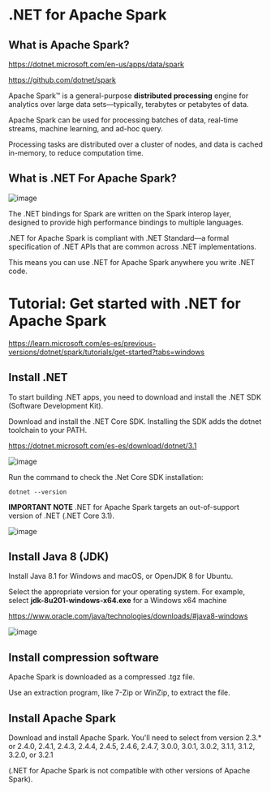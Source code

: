 # .NET for Apache Spark

## What is Apache Spark?

https://dotnet.microsoft.com/en-us/apps/data/spark

https://github.com/dotnet/spark

Apache Spark™ is a general-purpose **distributed processing** engine for analytics over large data sets—typically, terabytes or petabytes of data. 

Apache Spark can be used for processing batches of data, real-time streams, machine learning, and ad-hoc query.

Processing tasks are distributed over a cluster of nodes, and data is cached in-memory, to reduce computation time.

## What is .NET For Apache Spark?

![image](https://github.com/luiscoco/.NET_Spark/assets/32194879/54287c5b-d414-44d3-b475-4027a87f4219)

The .NET bindings for Spark are written on the Spark interop layer, designed to provide high performance bindings to multiple languages.

.NET for Apache Spark is compliant with .NET Standard—a formal specification of .NET APIs that are common across .NET implementations. 

This means you can use .NET for Apache Spark anywhere you write .NET code.


# Tutorial: Get started with .NET for Apache Spark 

https://learn.microsoft.com/es-es/previous-versions/dotnet/spark/tutorials/get-started?tabs=windows

## Install .NET

To start building .NET apps, you need to download and install the .NET SDK (Software Development Kit).

Download and install the .NET Core SDK. Installing the SDK adds the dotnet toolchain to your PATH.

https://dotnet.microsoft.com/es-es/download/dotnet/3.1

![image](https://github.com/luiscoco/.NET-for-Apache-Spark/assets/32194879/512328f1-e253-4055-90b6-0f6bfbd3dc16)

Run the command to check the .Net Core SDK installation:

```
dotnet --version
```

**IMPORTANT NOTE**
.NET for Apache Spark targets an out-of-support version of .NET (.NET Core 3.1).

![image](https://github.com/luiscoco/.NET_Spark/assets/32194879/85b903e8-ece3-46d9-bd7f-1a17ef156fe2)

## Install Java 8 (JDK)

Install Java 8.1 for Windows and macOS, or OpenJDK 8 for Ubuntu.

Select the appropriate version for your operating system. For example, select **jdk-8u201-windows-x64.exe** for a Windows x64 machine

https://www.oracle.com/java/technologies/downloads/#java8-windows

![image](https://github.com/luiscoco/.NET-for-Apache-Spark/assets/32194879/47152403-443c-41cb-9d5a-95c3a6e3eea3)

## Install compression software

Apache Spark is downloaded as a compressed .tgz file. 

Use an extraction program, like 7-Zip or WinZip, to extract the file.

## Install Apache Spark

Download and install Apache Spark. You'll need to select from version 2.3.* or 2.4.0, 2.4.1, 2.4.3, 2.4.4, 2.4.5, 2.4.6, 2.4.7, 3.0.0, 3.0.1, 3.0.2, 3.1.1, 3.1.2, 3.2.0, or 3.2.1 

(.NET for Apache Spark is not compatible with other versions of Apache Spark).
